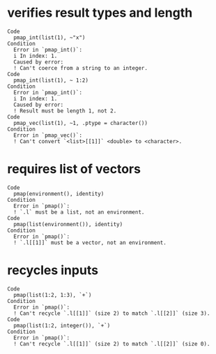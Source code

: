 # verifies result types and length

    Code
      pmap_int(list(1), ~"x")
    Condition
      Error in `pmap_int()`:
      i In index: 1.
      Caused by error:
      ! Can't coerce from a string to an integer.
    Code
      pmap_int(list(1), ~ 1:2)
    Condition
      Error in `pmap_int()`:
      i In index: 1.
      Caused by error:
      ! Result must be length 1, not 2.
    Code
      pmap_vec(list(1), ~1, .ptype = character())
    Condition
      Error in `pmap_vec()`:
      ! Can't convert `<list>[[1]]` <double> to <character>.

# requires list of vectors

    Code
      pmap(environment(), identity)
    Condition
      Error in `pmap()`:
      ! `.l` must be a list, not an environment.
    Code
      pmap(list(environment()), identity)
    Condition
      Error in `pmap()`:
      ! `.l[[1]]` must be a vector, not an environment.

# recycles inputs

    Code
      pmap(list(1:2, 1:3), `+`)
    Condition
      Error in `pmap()`:
      ! Can't recycle `.l[[1]]` (size 2) to match `.l[[2]]` (size 3).
    Code
      pmap(list(1:2, integer()), `+`)
    Condition
      Error in `pmap()`:
      ! Can't recycle `.l[[1]]` (size 2) to match `.l[[2]]` (size 0).

